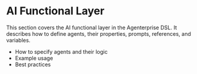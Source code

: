 # AI Functional Layer

This section covers the AI functional layer in the Agenterprise DSL. It describes how to define agents, their properties, prompts, references, and variables.

- How to specify agents and their logic
- Example usage
- Best practices
